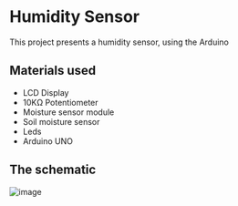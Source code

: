 # Humidity Sensor
This project presents a humidity sensor, using the Arduino

## Materials used
  - LCD Display  
  - 10KΩ Potentiometer  
  - Moisture sensor module  
  - Soil moisture sensor  
  - Leds  
  - Arduino UNO  
  

## The schematic

![image](https://user-images.githubusercontent.com/85973512/232247216-d954fff9-52d5-4630-9b3e-751033f27390.png)

